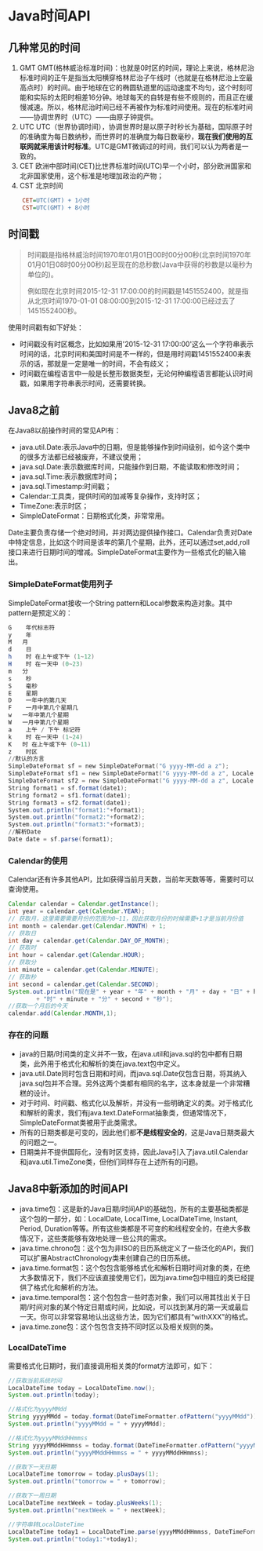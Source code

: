 # Java时间API

## 几种常见的时间

1. GMT
   GMT(格林威治标准时间)：也就是0时区的时间，理论上来说，格林尼治标准时间的正午是指当太阳横穿格林尼治子午线时（也就是在格林尼治上空最高点时）的时间。由于地球在它的椭圆轨道里的运动速度不均匀，这个时刻可能和实际的太阳时相差16分钟。地球每天的自转是有些不规则的，而且正在缓慢减速。所以，格林尼治时间已经不再被作为标准时间使用。现在的标准时间——协调世界时（UTC）——由原子钟提供。
2. UTC
   UTC（世界协调时间），协调世界时是以原子时秒长为基础，国际原子时的准确度为每日数纳秒，而世界时的准确度为每日数毫秒，**现在我们使用的互联网就采用该计时标准**。UTC是GMT微调过的时间，我们可以认为两者是一致的。
3. CET
   欧洲中部时间(CET)比世界标准时间(UTC)早一个小时，部分欧洲国家和北非国家使用，这个标准是地理加政治的产物；
4. CST
   北京时间

```ini
    CET=UTC(GMT) + 1小时
    CST=UTC(GMT) + 8小时
```

## 时间戳

> 时间戳是指格林威治时间1970年01月01日00时00分00秒(北京时间1970年01月01日08时00分00秒)起至现在的总秒数(Java中获得的秒数是以毫秒为单位的)。
>
> 例如现在北京时间2015-12-31 17:00:00的时间戳是1451552400，就是指从北京时间1970-01-01 08:00:00到2015-12-31 17:00:00已经过去了1451552400秒。

使用时间戳有如下好处：

- 时间戳没有时区概念，比如如果用'2015-12-31 17:00:00'这么一个字符串表示时间的话，北京时间和美国时间是不一样的，但是用时间戳1451552400来表示的话，那就是一定是唯一的时间，不会有歧义；
- 时间戳在编程语言中一般是长整形数据类型，无论何种编程语言都能认识时间戳，如果用字符串表示时间，还需要转换。

## Java8之前

在Java8以前操作时间的常见API有：

- java.util.Date:表示Java中的日期，但是能够操作到时间级别，如今这个类中的很多方法都已经被废弃，不建议使用；
- java.sql.Date:表示数据库时间，只能操作到日期，不能读取和修改时间；
- java.sql.Time:表示数据库时间；
- java.sql.Timestamp:时间戳；
- Calendar:工具类，提供时间的加减等复杂操作，支持时区；
- TimeZone:表示时区；
- SimpleDateFormat：日期格式化类，非常常用。

Date主要负责存储一个绝对时间，并对两边提供操作接口。Calendar负责对Date中特定信息，比如这个时间是该年的第几个星期，此外，还可以通过set,add,roll接口来进行日期时间的增减。SimpleDateFormat主要作为一些格式化的输入输出。

### SimpleDateFormat使用列子

SimpleDateFormat接收一个String pattern和Local参数来构造对象。其中pattern是预定义的：

```powershell
G    年代标志符
y    年
M   月
d    日
h    时 在上午或下午 (1~12)
H    时 在一天中 (0~23)
m   分
s    秒
S    毫秒
E    星期
D    一年中的第几天
F    一月中第几个星期几
w   一年中第几个星期
W   一月中第几个星期
a    上午 / 下午 标记符 
k    时 在一天中 (1~24)
K   时 在上午或下午 (0~11)
z    时区
//默认的方言
SimpleDateFormat sf = new SimpleDateFormat("G yyyy-MM-dd a z");
SimpleDateFormat sf1 = new SimpleDateFormat("G yyyy-MM-dd a z", Locale.US);
SimpleDateFormat sf2 = new SimpleDateFormat("G yyyy-MM-dd a z", Locale.KOREA);
String format1 = sf.format(date1);
String format2 = sf1.format(date1);
String format3 = sf2.format(date1);
System.out.println("format1:"+format1);
System.out.println("format2:"+format2);
System.out.println("format3:"+format3);
//解析Date
Date date = sf.parse(format1);
```

### Calendar的使用

Calendar还有许多其他API，比如获得当前月天数，当前年天数等等，需要时可以查询使用。

```java
Calendar calendar = Calendar.getInstance();
int year = calendar.get(Calendar.YEAR);
// 获取月，这里需要需要月份的范围为0~11，因此获取月份的时候需要+1才是当前月份值
int month = calendar.get(Calendar.MONTH) + 1;
// 获取日
int day = calendar.get(Calendar.DAY_OF_MONTH);
// 获取时
int hour = calendar.get(Calendar.HOUR);
// 获取分
int minute = calendar.get(Calendar.MINUTE);
// 获取秒
int second = calendar.get(Calendar.SECOND);
System.out.println("现在是" + year + "年" + month + "月" + day + "日" + hour
		+ "时" + minute + "分" + second + "秒");
//获取一个月后的今天
calendar.add(Calendar.MONTH,1);
```

### 存在的问题

- java的日期/时间类的定义并不一致，在java.util和java.sql的包中都有日期类，此外用于格式化和解析的类在java.text包中定义。
- java.util.Date同时包含日期和时间，而java.sql.Date仅包含日期，将其纳入java.sql包并不合理。另外这两个类都有相同的名字，这本身就是一个非常糟糕的设计。
- 对于时间、时间戳、格式化以及解析，并没有一些明确定义的类。对于格式化和解析的需求，我们有java.text.DateFormat抽象类，但通常情况下，SimpleDateFormat类被用于此类需求。
- 所有的日期类都是可变的，因此他们都**不是线程安全的**，这是Java日期类最大的问题之一。
- 日期类并不提供国际化，没有时区支持，因此Java引入了java.util.Calendar和java.util.TimeZone类，但他们同样存在上述所有的问题。

## Java8中新添加的时间API

- java.time包：这是新的Java日期/时间API的基础包，所有的主要基础类都是这个包的一部分，如：LocalDate, LocalTime, LocalDateTime, Instant, Period, Duration等等。所有这些类都是不可变的和线程安全的，在绝大多数情况下，这些类能够有效地处理一些公共的需求。
- java.time.chrono包：这个包为非ISO的日历系统定义了一些泛化的API，我们可以扩展AbstractChronology类来创建自己的日历系统。
- java.time.format包：这个包包含能够格式化和解析日期时间对象的类，在绝大多数情况下，我们不应该直接使用它们，因为java.time包中相应的类已经提供了格式化和解析的方法。
- java.time.temporal包：这个包包含一些时态对象，我们可以用其找出关于日期/时间对象的某个特定日期或时间，比如说，可以找到某月的第一天或最后一天。你可以非常容易地认出这些方法，因为它们都具有“withXXX”的格式。
- java.time.zone包：这个包包含支持不同时区以及相关规则的类。

### LocalDateTime

需要格式化日期时，我们直接调用相关类的format方法即可，如下：

```java
//获取当前系统时间
LocalDateTime today = LocalDateTime.now();
System.out.println(today);

//格式化为yyyyMMdd
String yyyyMMdd = today.format(DateTimeFormatter.ofPattern("yyyyMMdd"));
System.out.println("yyyyMMdd = " + yyyyMMdd);

//格式化为yyyyMMddHHmmss
String yyyyMMddHHmmss = today.format(DateTimeFormatter.ofPattern("yyyyMMddHHmmss"));
System.out.println("yyyyMMddHHmmss = " + yyyyMMddHHmmss);

//获取下一天日期
LocalDateTime tomorrow = today.plusDays(1);
System.out.println("tomorrow = " + tomorrow);

//获取下一周日期
LocalDateTime nextWeek = today.plusWeeks(1);
System.out.println("nextWeek = " + nextWeek);

//字符串转LocalDateTime
LocalDateTime today1 = LocalDateTime.parse(yyyyMMddHHmmss, DateTimeFormatter.ofPattern("yyyyMMddHHmmss"));
System.out.println("today1:"+today1);
```





